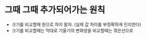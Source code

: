 # 그때 그때 추가되어가는 원칙
- 크기를 비교할때 원으로 하지 말자. (실제 값 차이를 부정확하게 인지한다)
- 크기를 비교할때는 막대로 기울기의 변화양을 비교할때는 꺾은선으로
